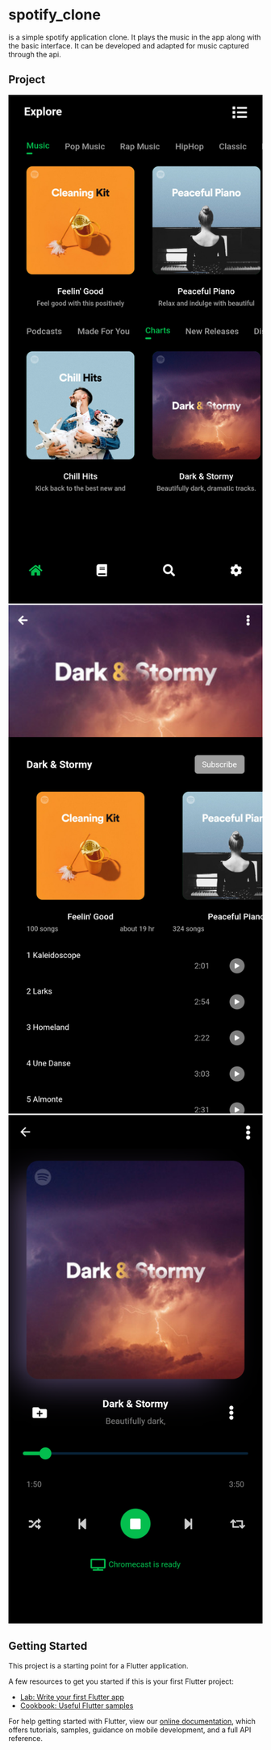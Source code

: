 # spotify_clone

is a simple spotify application clone. It plays the music in the app along with the basic interface. It can be developed and adapted for music captured through the api.

## Project
![](assets/ss/1.png)
![](assets/ss/2.png)
![](assets/ss/3.png)


## Getting Started

This project is a starting point for a Flutter application.

A few resources to get you started if this is your first Flutter project:

- [Lab: Write your first Flutter app](https://flutter.dev/docs/get-started/codelab)
- [Cookbook: Useful Flutter samples](https://flutter.dev/docs/cookbook)

For help getting started with Flutter, view our
[online documentation](https://flutter.dev/docs), which offers tutorials,
samples, guidance on mobile development, and a full API reference.
